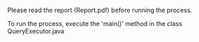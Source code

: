 Please read the report (Report.pdf) before running the process.

To run the process, execute the 'main()' method in the class QueryExecutor.java



